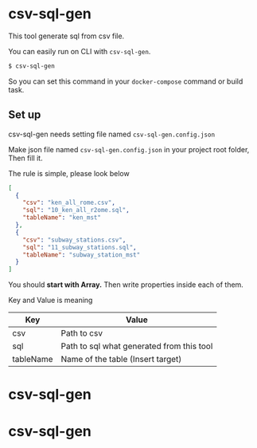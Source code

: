 # csv-sql-gen

This tool generate sql from csv file.

You can easily run on CLI with `csv-sql-gen`.

```bash
$ csv-sql-gen
```

So you can set this command in your `docker-compose` command or build task.

## Set up

csv-sql-gen needs setting file named `csv-sql-gen.config.json`

Make json file named `csv-sql-gen.config.json` in your project root folder, Then fill it.

The rule is simple, please look below

```json
[
  {
    "csv": "ken_all_rome.csv",
    "sql": "10_ken_all_r2ome.sql",
    "tableName": "ken_mst"
  },
  {
    "csv": "subway_stations.csv",
    "sql": "11_subway_stations.sql",
    "tableName": "subway_station_mst"
  }
]
```

You should **start with Array.** Then write properties inside each of them.

Key and Value is meaning

| Key       | Value                                     |
| --------- | ----------------------------------------- |
| csv       | Path to csv                               |
| sql       | Path to sql what generated from this tool |
| tableName | Name of the table (Insert target)         |
# csv-sql-gen
# csv-sql-gen
